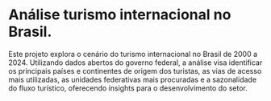 # Análise turismo internacional no Brasil.
Este projeto explora o cenário do turismo internacional no Brasil de 2000 a 2024. Utilizando dados abertos do governo federal, a análise visa identificar os principais países e continentes de origem dos turistas, as vias de acesso mais utilizadas, as unidades federativas mais procuradas e a sazonalidade do fluxo turístico, oferecendo insights para o desenvolvimento do setor.

